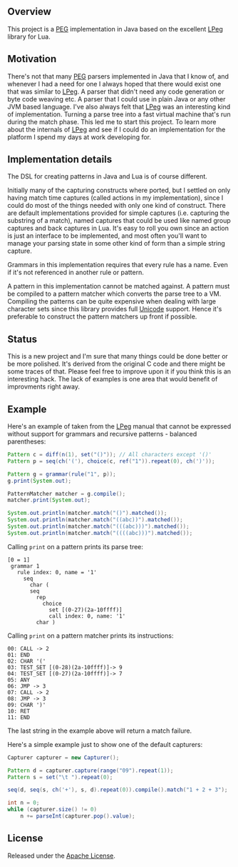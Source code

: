 ## Overview

This project is a [PEG][peg] implementation in Java based on the excellent [LPeg][lpeg] library for Lua.

## Motivation

There's not that many [PEG][peg] parsers implemented in Java that I know of, and whenever
I had a need for one I always hoped that there would exist one that was similar to [LPeg][lpeg].
A parser that didn't need any code generation or byte code weaving etc. A parser that I could use
in plain Java or any other JVM based language. I've also always felt that [LPeg][lpeg] was an
interesting kind of implementation. Turning a parse tree into a fast virtual machine that's run
during the match phase. This led me to start this project. To learn more about the internals
of [LPeg][lpeg] and see if I could do an implementation for the platform I spend my days at work
developing for.

## Implementation details

The DSL for creating patterns in Java and Lua is of course different.

Initially many of the capturing constructs where ported, but I settled on only
having match time captures (called actions in my implementation), since I could
do most of the things needed with only one kind of construct. There are default
implementations provided for simple captures (i.e. capturing the substring of a match),
named captures that could be used like named group captures and back captures in Lua.
It's easy to roll you own since an action is just an interface to be implemented, and
most often you'll want to manage your parsing state in some other kind of form than a
simple string capture.

Grammars in this implementation requires that every rule has a name. Even if it's not
referenced in another rule or pattern.

A pattern in this implementation cannot be matched against. A pattern must be compiled
to a pattern matcher which converts the parse tree to a VM. Compiling the patterns can
be quite expensive when dealing with large character sets since this library provides
full [Unicode][unicode] support. Hence it's preferable to construct the pattern matchers
up front if possible.

## Status

This is a new project and I'm sure that many things could be done better or be more
polished. It's derived from the original C code and there might be some traces of that.
Please feel free to improve upon it if you think this is an interesting hack. The lack
of examples is one area that would benefit of improvments right away.

## Example

Here's an example of taken from the [LPeg][lpeg] manual that cannot be expressed without
support for grammars and recursive patterns - balanced parentheses:

```java
Pattern c = diff(n(1), set("()")); // All characters except '()'
Pattern p = seq(ch('('), choice(c, ref("1")).repeat(0), ch(')'));

Pattern g = grammar(rule("1", p));
g.print(System.out);

PatternMatcher matcher = g.compile();
matcher.print(System.out);

System.out.println(matcher.match("()").matched());
System.out.println(matcher.match("((abc))").matched());
System.out.println(matcher.match("(((abc)))").matched());
System.out.println(matcher.match("((((abc)))").matched());
```

Calling `print` on a pattern prints its parse tree:

```
[0 = 1]
 grammar 1
   rule index: 0, name = '1'
     seq
       char (
       seq
         rep
           choice
             set [(0-27)(2a-10ffff)]
             call index: 0, name: '1'
         char )
```

Calling `print` on a pattern matcher prints its instructions:

```
00: CALL -> 2
01: END
02: CHAR '('
03: TEST_SET [(0-28)(2a-10ffff)]-> 9
04: TEST_SET [(0-27)(2a-10ffff)]-> 7
05: ANY
06: JMP -> 3
07: CALL -> 2
08: JMP -> 3
09: CHAR ')'
10: RET
11: END
```

The last string in the example above will return a match failure.

Here's a simple example just to show one of the default capturers:

```java
Capturer capturer = new Capturer();

Pattern d = capturer.capture(range("09").repeat(1));
Pattern s = set("\t ").repeat(0);

seq(d, seq(s, ch('+'), s, d).repeat(0)).compile().match("1 + 2 + 3");

int n = 0;
while (capturer.size() != 0)
    n += parseInt(capturer.pop().value);
```

## License

Released under the [Apache License][license].

[peg]:http://pdos.csail.mit.edu/%7Ebaford/packrat/
[lpeg]:http://www.inf.puc-rio.br/~roberto/lpeg/
[unicode]:http://www.unicode.org/
[license]:http://www.apache.org/licenses/LICENSE-2.0
